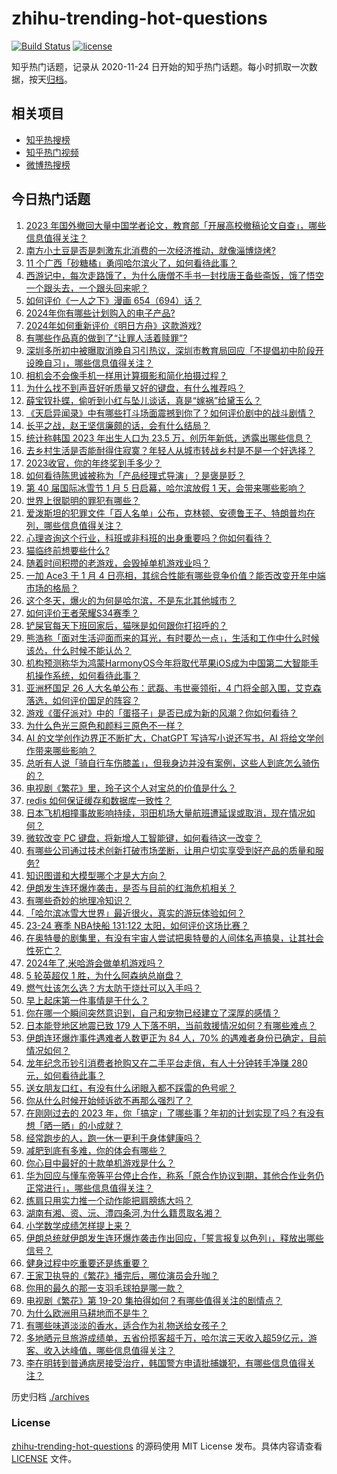 # zhihu-trending-hot-questions

[![Build Status](https://github.com/justjavac/zhihu-trending-hot-questions/workflows/ci/badge.svg?branch=master)](https://github.com/justjavac/zhihu-trending-hot-questions/actions)
[![license](https://img.shields.io/github/license/justjavac/zhihu-trending-hot-questions)](https://github.com/justjavac/zhihu-trending-hot-questions/blob/master/LICENSE)

知乎热门话题，记录从 2020-11-24
日开始的知乎热门话题。每小时抓取一次数据，按天[归档](./archives)。

## 相关项目

- [知乎热搜榜](https://github.com/justjavac/zhihu-trending-top-search)
- [知乎热门视频](https://github.com/justjavac/zhihu-trending-hot-video)
- [微博热搜榜](https://github.com/justjavac/weibo-trending-hot-search)

## 今日热门话题

<!-- BEGIN -->
<!-- 最后更新时间 Fri Jan 05 2024 04:16:05 GMT+0800 (China Standard Time) -->

1. [2023 年国外撤回大量中国学者论文，教育部「开展高校撤稿论文自查」，哪些信息值得关注？](https://www.zhihu.com/question/637994136)
1. [南方小土豆是否是刺激东北消费的一次经济推动，就像淄博烧烤?](https://www.zhihu.com/question/637108506)
1. [11 个广西「砂糖橘」勇闯哈尔滨火了，如何看待此事？](https://www.zhihu.com/question/637724173)
1. [西游记中，每次走路饿了，为什么唐僧不手书一封找唐王备些斋饭，饿了悟空一个跟头去，一个跟头回来呢？](https://www.zhihu.com/question/631276920)
1. [如何评价《一人之下》漫画 654（694）话？](https://www.zhihu.com/question/638090672)
1. [2024年你有哪些计划购入的电子产品?](https://www.zhihu.com/question/636759010)
1. [2024年如何重新评价《明日方舟》这款游戏?](https://www.zhihu.com/question/637454782)
1. [有哪些作品真的做到了“让罪人活着赎罪”?](https://www.zhihu.com/question/637712244)
1. [深圳多所初中被曝取消晚自习引热议，深圳市教育局回应「不提倡初中阶段开设晚自习」，哪些信息值得关注？](https://www.zhihu.com/question/637990585)
1. [相机会不会像手机一样用计算摄影和简化拍摄过程？](https://www.zhihu.com/question/593804570)
1. [为什么找不到声音好听质量又好的键盘，有什么推荐吗？](https://www.zhihu.com/question/635393278)
1. [薛宝钗扑蝶，偷听到小红与坠儿谈话，真是“嫁祸”给黛玉么？](https://www.zhihu.com/question/637754021)
1. [《天启异闻录》中有哪些打斗场面震撼到你了？如何评价剧中的战斗剧情？](https://www.zhihu.com/question/637991355)
1. [长平之战，赵王坚信廉颇的话，会有什么结局？](https://www.zhihu.com/question/634915309)
1. [统计称韩国 2023 年出生人口为 23.5 万，创历年新低，透露出哪些信息？](https://www.zhihu.com/question/637791835)
1. [去乡村生活是否能耐得住寂寞？年轻人从城市转战乡村是不是一个好选择？](https://www.zhihu.com/question/637820160)
1. [2023收官，你的年终奖到手多少？](https://www.zhihu.com/question/637086026)
1. [如何看待陈思诚被称为「产品经理式导演」？是褒是贬？](https://www.zhihu.com/question/636451106)
1. [第 40 届国际冰雪节 1 月 5 日启幕，哈尔滨放假 1 天，会带来哪些影响？](https://www.zhihu.com/question/637993641)
1. [世界上很聪明的罪犯有哪些？](https://www.zhihu.com/question/303113488)
1. [爱泼斯坦的犯罪文件「百人名单」公布，克林顿、安德鲁王子、特朗普均在列，哪些信息值得关注？](https://www.zhihu.com/question/637992346)
1. [心理咨询这个行业，科班或非科班的出身重要吗？你如何看待？](https://www.zhihu.com/question/636255983)
1. [猫临终前想要些什么?](https://www.zhihu.com/question/28352696)
1. [随着时间积攒的老游戏，会毁掉单机游戏业吗？](https://www.zhihu.com/question/637086942)
1. [一加 Ace3 于 1 月 4 日亮相，其综合性能有哪些竞争价值？能否改变开年中端市场的格局？](https://www.zhihu.com/question/637953245)
1. [这个冬天，爆火的为何是哈尔滨，不是东北其他城市？](https://www.zhihu.com/question/637777982)
1. [如何评价王者荣耀S34赛季？](https://www.zhihu.com/question/637598819)
1. [铲屎官每天下班回家后，猫咪是如何跟你打招呼的？](https://www.zhihu.com/question/629209215)
1. [熊浩称「面对生活迎面而来的耳光，有时要怂一点」，生活和工作中什么时候该怂，什么时候不能认怂？](https://www.zhihu.com/question/636281503)
1. [机构预测称华为鸿蒙HarmonyOS今年将取代苹果iOS成为中国第二大智能手机操作系统，如何看待此事？](https://www.zhihu.com/question/637835234)
1. [亚洲杯国足 26 人大名单公布：武磊、韦世豪领衔，4 门将全部入围，艾克森落选，如何评价国足的阵容？](https://www.zhihu.com/question/637962911)
1. [游戏《蛋仔派对》中的「蛋搭子」是否已成为新的风潮？你如何看待？](https://www.zhihu.com/question/634183012)
1. [为什么色光三原色和颜料三原色不一样？](https://www.zhihu.com/question/59001448)
1. [AI 的文学创作边界正不断扩大，ChatGPT 写诗写小说还写书，AI 将给文学创作带来哪些影响？](https://www.zhihu.com/question/585629369)
1. [总听有人说「骑自行车伤膝盖」，但我身边并没有案例，这些人到底怎么骑伤的？](https://www.zhihu.com/question/637782257)
1. [电视剧《繁花》里，玲子这个人对宝总的价值是什么？](https://www.zhihu.com/question/637524857)
1. [redis 如何保证缓存和数据库一致性？](https://www.zhihu.com/question/632601345)
1. [日本飞机相撞事故影响持续，羽田机场大量航班遭延误或取消，现在情况如何？](https://www.zhihu.com/question/637930461)
1. [微软改变 PC 键盘，将新增人工智能键，如何看待这一改变？](https://www.zhihu.com/question/637998972)
1. [有哪些公司通过技术创新打破市场垄断，让用户切实享受到好产品的质量和服务?](https://www.zhihu.com/question/637631278)
1. [知识图谱和大模型哪个才是大方向？](https://www.zhihu.com/question/611978235)
1. [伊朗发生连环爆炸袭击，是否与目前的红海危机相关？](https://www.zhihu.com/question/637908955)
1. [有哪些奇妙的地理冷知识？](https://www.zhihu.com/question/637301879)
1. [「哈尔滨冰雪大世界」最近很火，真实的游玩体验如何？](https://www.zhihu.com/question/635937173)
1. [23-24 赛季 NBA快船 131:122 太阳，如何评价这场比赛？](https://www.zhihu.com/question/637939219)
1. [在奥特曼的剧集里，有没有宇宙人尝试把奥特曼的人间体名声搞臭，让其社会性死亡？](https://www.zhihu.com/question/636418566)
1. [2024年了,米哈游会做单机游戏吗？](https://www.zhihu.com/question/637816189)
1. [5 轮英超仅 1 胜，为什么阿森纳总崩盘？](https://www.zhihu.com/question/637778313)
1. [燃气灶该怎么选？方太防干烧灶可以入手吗？](https://www.zhihu.com/question/637959757)
1. [早上起床第一件事情是干什么？](https://www.zhihu.com/question/629542570)
1. [你在哪一个瞬间突然意识到，自己和宠物已经建立了深厚的感情？](https://www.zhihu.com/question/632807352)
1. [日本能登地区地震已致 179 人下落不明，当前救援情况如何？有哪些难点？](https://www.zhihu.com/question/638048222)
1. [伊朗连环爆炸事件遇难者人数更正为 84 人，70% 的遇难者身份已确定，目前情况如何？](https://www.zhihu.com/question/637995807)
1. [龙年纪念币钞引消费者抢购又在二手平台走俏，有人十分钟转手净赚 280 元，如何看待此事？](https://www.zhihu.com/question/637998669)
1. [送女朋友口红，有没有什么闭眼入都不踩雷的色号呢？](https://www.zhihu.com/question/541285996)
1. [你从什么时候开始倾诉欲不再那么强烈了？](https://www.zhihu.com/question/440831243)
1. [在刚刚过去的 2023 年，你「搞定」了哪些事？年初的计划实现了吗？有没有想「晒一晒」的小成就？](https://www.zhihu.com/question/631647055)
1. [经常跑步的人，跑一休一更利于身体健康吗？](https://www.zhihu.com/question/635396529)
1. [减肥到底有多难，你的体会有哪些？](https://www.zhihu.com/question/634632503)
1. [你心目中最好的十款单机游戏是什么？](https://www.zhihu.com/question/479719590)
1. [华为回应与懂车帝等平台停止合作，称系「原合作协议到期，其他合作业务仍正常进行」，哪些信息值得关注？](https://www.zhihu.com/question/637781099)
1. [练肩只用实力推一个动作能把肩膀练大吗？](https://www.zhihu.com/question/637274472)
1. [湖南有湘、资、沅、澧四条河,为什么籍贯取名湘？](https://www.zhihu.com/question/343594837)
1. [小学数学成绩怎样提上来？](https://www.zhihu.com/question/291172094)
1. [伊朗总统就伊朗发生连环爆炸袭击作出回应，「誓言报复以色列」，释放出哪些信号？](https://www.zhihu.com/question/637962284)
1. [健身过程中吃重要还是练重要？](https://www.zhihu.com/question/637360771)
1. [王家卫执导的《繁花》播完后，哪位演员会升咖？](https://www.zhihu.com/question/637771493)
1. [你用的最久的那一支羽毛球拍是哪一款？](https://www.zhihu.com/question/635047803)
1. [电视剧《繁花》第 19-20 集拍得如何？有哪些值得关注的剧情点？](https://www.zhihu.com/question/638027821)
1. [为什么欧洲用马耕地而不是牛？](https://www.zhihu.com/question/19831954)
1. [有哪些味道淡淡的香水，适合作为礼物送给女孩子？](https://www.zhihu.com/question/264456285)
1. [多地晒元旦旅游成绩单，五省份揽客超千万，哈尔滨三天收入超59亿元，游客、收入达峰值，哪些信息值得关注？](https://www.zhihu.com/question/637939583)
1. [李在明转到普通病房接受治疗，韩国警方申请批捕嫌犯，有哪些信息值得关注？](https://www.zhihu.com/question/637930542)

<!-- END -->

历史归档 [./archives](./archives)

### License

[zhihu-trending-hot-questions](https://github.com/justjavac/zhihu-trending-hot-questions)
的源码使用 MIT License 发布。具体内容请查看 [LICENSE](./LICENSE) 文件。
